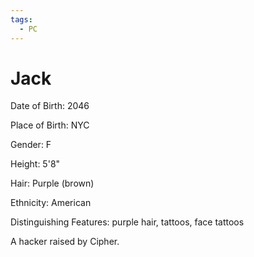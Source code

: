 ```yaml
---
tags:
  - PC
---
```


# Jack

Date of Birth: 2046

Place of Birth: NYC

Gender: F

Height: 5'8"

Hair: Purple (brown)

Ethnicity: American

Distinguishing Features: purple hair, tattoos, face tattoos

A hacker raised by Cipher.
